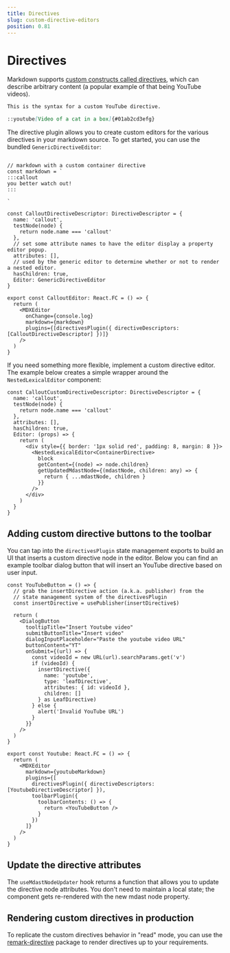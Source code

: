```yaml
---
title: Directives
slug: custom-directive-editors
position: 0.81
---
```


# Directives

Markdown supports [custom constructs called directives](https://talk.commonmark.org/t/generic-directives-plugins-syntax/444), which can describe arbitrary content (a popular example of that being YouTube videos). 

```md
This is the syntax for a custom YouTube directive.

::youtube[Video of a cat in a box]{#01ab2cd3efg}
```

The directive plugin allows you to create custom editors for the various directives in your markdown source. To get started, you can use the bundled `GenericDirectiveEditor`:

```tsx

// markdown with a custom container directive
const markdown = `
:::callout
you better watch out!
::: 

`

const CalloutDirectiveDescriptor: DirectiveDescriptor = {
  name: 'callout',
  testNode(node) {
    return node.name === 'callout'
  },
  // set some attribute names to have the editor display a property editor popup.
  attributes: [],
  // used by the generic editor to determine whether or not to render a nested editor.
  hasChildren: true,
  Editor: GenericDirectiveEditor
}

export const CalloutEditor: React.FC = () => {
  return (
    <MDXEditor
      onChange={console.log}
      markdown={markdown}
      plugins={[directivesPlugin({ directiveDescriptors: [CalloutDirectiveDescriptor] })]}
    />
  )
}
```

If you need something more flexible, implement a custom directive editor. The example below creates a simple wrapper around the `NestedLexicalEditor` component:

```tsx
const CalloutCustomDirectiveDescriptor: DirectiveDescriptor = {
  name: 'callout',
  testNode(node) {
    return node.name === 'callout'
  },
  attributes: [],
  hasChildren: true,
  Editor: (props) => {
    return (
      <div style={{ border: '1px solid red', padding: 8, margin: 8 }}>
        <NestedLexicalEditor<ContainerDirective>
          block
          getContent={(node) => node.children}
          getUpdatedMdastNode={(mdastNode, children: any) => {
            return { ...mdastNode, children }
          }}
        />
      </div>
    )
  }
}
```

## Adding custom directive buttons to the toolbar

You can tap into the `directivesPlugin` state management exports to build an UI that inserts a custom directive node in the editor. 
Below you can find an example toolbar dialog button that will insert an YouTube directive based on user input.

```tsx
const YouTubeButton = () => {
  // grab the insertDirective action (a.k.a. publisher) from the 
  // state management system of the directivesPlugin
  const insertDirective = usePublisher(insertDirective$)

  return (
    <DialogButton
      tooltipTitle="Insert Youtube video"
      submitButtonTitle="Insert video"
      dialogInputPlaceholder="Paste the youtube video URL"
      buttonContent="YT"
      onSubmit={(url) => {
        const videoId = new URL(url).searchParams.get('v')
        if (videoId) {
          insertDirective({
            name: 'youtube',
            type: 'leafDirective',
            attributes: { id: videoId },
            children: []
          } as LeafDirective)
        } else {
          alert('Invalid YouTube URL')
        }
      }}
    />
  )
}

export const Youtube: React.FC = () => {
  return (
    <MDXEditor
      markdown={youtubeMarkdown}
      plugins={[
        directivesPlugin({ directiveDescriptors: [YoutubeDirectiveDescriptor] }),
        toolbarPlugin({
          toolbarContents: () => {
            return <YouTubeButton />
          }
        })
      ]}
    />
  )
}
```

## Update the directive attributes

The `useMdastNodeUpdater` hook returns a function that allows you to update the directive node attributes. 
You don't need to maintain a local state; the component gets re-rendered with the new mdast node property.

## Rendering custom directives in production

To replicate the custom directives behavior in "read" mode, you can use the [remark-directive](https://github.com/remarkjs/remark-directive) package to render directives up to your requirements.
